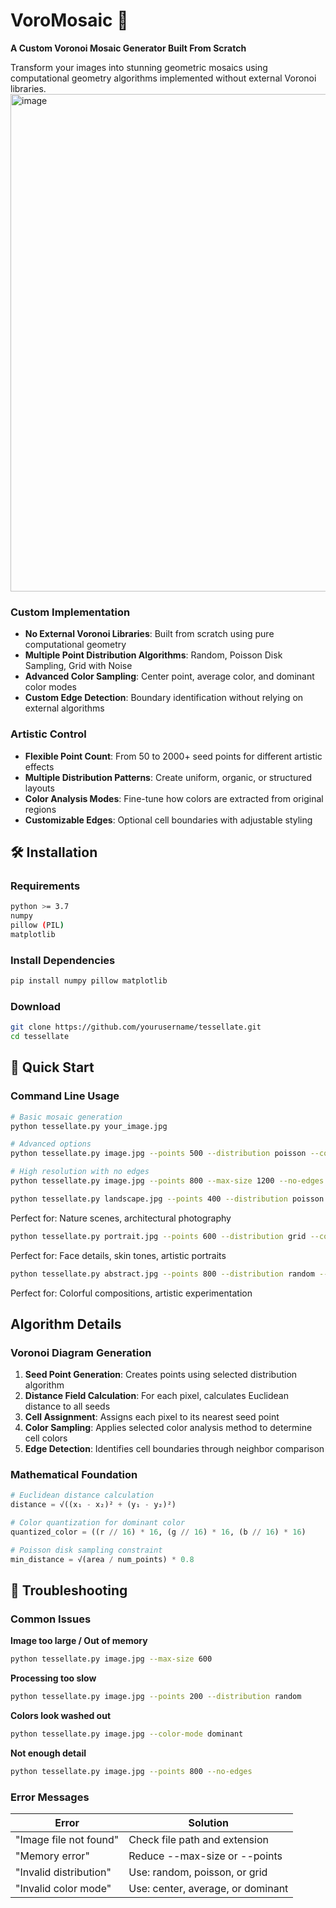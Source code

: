 # VoroMosaic 🎨

**A Custom Voronoi Mosaic Generator Built From Scratch**

Transform your images into stunning geometric mosaics using computational geometry algorithms implemented without external Voronoi libraries.
<img width="1919" height="796" alt="image" src="https://github.com/user-attachments/assets/6a051e97-494e-4a73-8110-f9ecc90731dc" />

### Custom Implementation
- **No External Voronoi Libraries**: Built from scratch using pure computational geometry
- **Multiple Point Distribution Algorithms**: Random, Poisson Disk Sampling, Grid with Noise
- **Advanced Color Sampling**: Center point, average color, and dominant color modes
- **Custom Edge Detection**: Boundary identification without relying on external algorithms

###  Artistic Control
- **Flexible Point Count**: From 50 to 2000+ seed points for different artistic effects
- **Multiple Distribution Patterns**: Create uniform, organic, or structured layouts
- **Color Analysis Modes**: Fine-tune how colors are extracted from original regions
- **Customizable Edges**: Optional cell boundaries with adjustable styling


## 🛠 Installation

### Requirements
```bash
python >= 3.7
numpy
pillow (PIL)
matplotlib
```

### Install Dependencies
```bash
pip install numpy pillow matplotlib
```

### Download
```bash
git clone https://github.com/yourusername/tessellate.git
cd tessellate
```

## 🚀 Quick Start

### Command Line Usage
```bash
# Basic mosaic generation
python tessellate.py your_image.jpg

# Advanced options
python tessellate.py image.jpg --points 500 --distribution poisson --color-mode average

# High resolution with no edges
python tessellate.py image.jpg --points 800 --max-size 1200 --no-edges
```


```bash
python tessellate.py landscape.jpg --points 400 --distribution poisson --color-mode average
```
Perfect for: Nature scenes, architectural photography

```bash
python tessellate.py portrait.jpg --points 600 --distribution grid --color-mode dominant --no-edges
```
Perfect for: Face details, skin tones, artistic portraits


```bash
python tessellate.py abstract.jpg --points 800 --distribution random --color-mode center
```
Perfect for: Colorful compositions, artistic experimentation

## Algorithm Details

### Voronoi Diagram Generation
1. **Seed Point Generation**: Creates points using selected distribution algorithm
2. **Distance Field Calculation**: For each pixel, calculates Euclidean distance to all seeds
3. **Cell Assignment**: Assigns each pixel to its nearest seed point
4. **Color Sampling**: Applies selected color analysis method to determine cell colors
5. **Edge Detection**: Identifies cell boundaries through neighbor comparison

### Mathematical Foundation
```python
# Euclidean distance calculation
distance = √((x₁ - x₂)² + (y₁ - y₂)²)

# Color quantization for dominant color
quantized_color = ((r // 16) * 16, (g // 16) * 16, (b // 16) * 16)

# Poisson disk sampling constraint
min_distance = √(area / num_points) * 0.8
```

## 🐛 Troubleshooting

### Common Issues

**Image too large / Out of memory**
```bash
python tessellate.py image.jpg --max-size 600
```

**Processing too slow**
```bash
python tessellate.py image.jpg --points 200 --distribution random
```

**Colors look washed out**
```bash
python tessellate.py image.jpg --color-mode dominant
```

**Not enough detail**
```bash
python tessellate.py image.jpg --points 800 --no-edges
```

### Error Messages

| Error | Solution |
|-------|----------|
| "Image file not found" | Check file path and extension |
| "Memory error" | Reduce --max-size or --points |
| "Invalid distribution" | Use: random, poisson, or grid |
| "Invalid color mode" | Use: center, average, or dominant |


